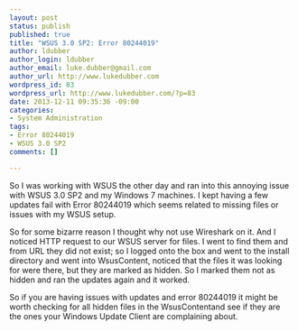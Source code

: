 ```yaml
--- 
layout: post
status: publish
published: true
title: "WSUS 3.0 SP2: Error 80244019"
author: ldubber
author_login: ldubber
author_email: luke.dubber@gmail.com
author_url: http://www.lukedubber.com
wordpress_id: 83
wordpress_url: http://www.lukedubber.com/?p=83
date: 2013-12-11 09:35:36 -09:00
categories: 
- System Administration
tags: 
- Error 80244019
- WSUS 3.0 SP2
comments: []

---
```

So I was working with WSUS the other day and ran into this annoying issue with WSUS 3.0 SP2 and my Windows 7 machines. I kept having a few updates fail with Error 80244019 which seems related to missing files or issues with my WSUS setup.

So for some bizarre reason I thought why not use Wireshark on it. And I noticed HTTP request to our WSUS server for files. I went to find them and from URL they did not exist; so I logged onto the box and went to the install directory and went into WsusContent, noticed that the files it was looking for were there, but they are marked as hidden. So I marked them not as hidden and ran the updates again and it worked.

So if you are having issues with updates and error 80244019 it might be worth checking for all hidden files in the WsusContentand see if they are the ones your Windows Update Client are complaining about.
